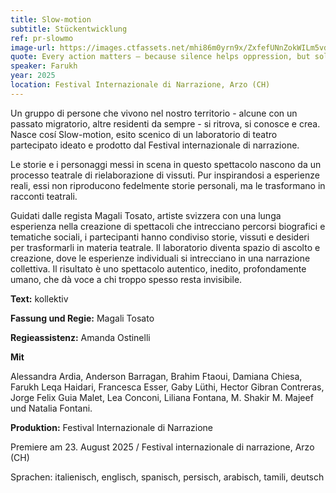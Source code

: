 ```yaml
---
title: Slow-motion
subtitle: Stückentwicklung
ref: pr-slowmo
image-url: https://images.ctfassets.net/mhi86m0yrn9x/ZxfefUNnZokWILm5vdfsg/e94de7220f8d4aa109dd5021b06a3604/slowmotion.jpg
quote: Every action matters – because silence helps oppression, but solidarity builds freedom.
speaker: Farukh
year: 2025
location: Festival Internazionale di Narrazione, Arzo (CH)
---
```


Un gruppo di persone che vivono nel nostro territorio - alcune con un passato migratorio, altre residenti da sempre - si ritrova, si conosce e crea. Nasce cosí Slow-motion, esito scenico di un laboratorio di teatro partecipato ideato e prodotto dal Festival internazionale di narrazione. 

Le storie e i personaggi messi in scena in questo spettacolo nascono da un processo teatrale di rielaborazione di vissuti. Pur inspirandosi a esperienze reali, essi non riproducono fedelmente storie personali, ma le trasformano in racconti teatrali. 

Guidati dalle regista Magali Tosato, artiste svizzera con una lunga esperienza nella creazione di spettacoli che intrecciano percorsi biografici e tematiche sociali, i partecipanti hanno condiviso storie, vissuti e desideri per trasformarli in materia teatrale. Il laboratorio diventa spazio di ascolto e creazione, dove le esperienze individuali si intrecciano in una narrazione collettiva. Il risultato è uno spettacolo autentico, inedito, profondamente umano, che dà voce a chi troppo spesso resta invisibile. 



**Text:** kollektiv  

**Fassung und Regie:** Magali Tosato

**Regieassistenz:** Amanda Ostinelli


**Mit**

Alessandra Ardia, Anderson Barragan, Brahim Ftaoui, Damiana Chiesa, Farukh Leqa Haidari, Francesca Esser, Gaby Lüthi, Hector Gibran Contreras, Jorge Felix Guia Malet, Lea Conconi, Liliana Fontana, M. Shakir M. Majeef und Natalia Fontani. 

**Produktion:** Festival Internazionale di Narrazione



Premiere am 23. August 2025 / Festival internazionale di narrazione, Arzo (CH)

Sprachen: italienisch, englisch, spanisch, persisch, arabisch, tamili, deutsch
